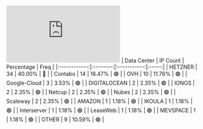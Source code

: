 ![Diagramm](https://github.com/obajay/StateSync-snapshots/blob/main/Projects/Planq/1/README.md)
| Data Center | IP Count | Percentage | Freq |
|:------------:|:--------:|:-----------:|:-----:|
| HETZNER | 34 | 40.00% | 🔴 |
| Contabo | 14 | 16.47% | 🟢 |
| OVH | 10 | 11.76% | 🟢 |
| Google-Cloud | 3 | 3.53% | 🟢 |
| DIGITALOCEAN | 2 | 2.35% | 🟢 |
| IONOS | 2 | 2.35% | 🟢 |
| Netcup | 2 | 2.35% | 🟢 |
| Nubes | 2 | 2.35% | 🟢 |
| Scaleway | 2 | 2.35% | 🟢 |
| AMAZON | 1 | 1.18% | 🟢 |
| IKOULA | 1 | 1.18% | 🟢 |
| Interserver | 1 | 1.18% | 🟢 |
| LeaseWeb | 1 | 1.18% | 🟢 |
| MEVSPACE | 1 | 1.18% | 🟢 |
| OTHER | 9 | 10.59% | 🟢 |